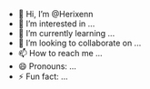 - 👋 Hi, I’m @Herixenn
- 👀 I’m interested in ...
- 🌱 I’m currently learning ...
- 💞️ I’m looking to collaborate on ...
- 📫 How to reach me ...
- 😄 Pronouns: ...
- ⚡ Fun fact: ...

<!---
Herixenn/Herixenn is a ✨ special ✨ repository because its `README.md` (this file) appears on your GitHub profile.
You can click the Preview link to take a look at your changes.
--->
